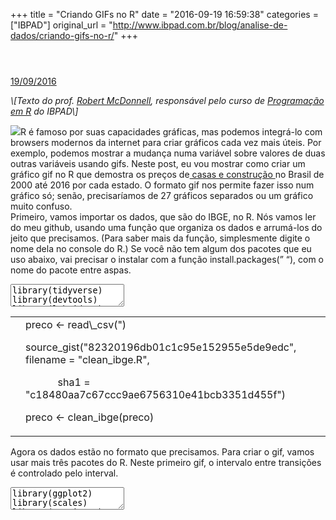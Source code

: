 +++
title = "Criando GIFs no R"
date = "2016-09-19 16:59:38"
categories = ["IBPAD"]
original_url = "http://www.ibpad.com.br/blog/analise-de-dados/criando-gifs-no-r/"
+++

<div>
<div class="main-container">
<header class="kopa-page-header-1">
</header>
<p id="main-content">
<section class="post-content">
<div class="container">
<div class="row">
<div class="main-col col-md-8 col-sm-8 col-xs-8">
<div class="single-entry-item">
<article class="entry-item">
<div class="entry-content">
<a href="http://www.ibpad.com.br/blog/analise-de-dados/criando-gifs-no-r/" class="single-post-date">
19/09/2016 </a>
<div class="post-inner-content">
<p>
<em>\[Texto do prof.
<a href="http://www.ibpad.com.br/team-member/robert-mcdonnell/">Robert
McDonnell</a>, responsável pelo curso de
<a href="http://www.ibpad.com.br/produto/programacao-em-r/">Programação
em R</a> do IBPAD\]</em>
</p>
<p>
<img class="alignleft" src="https://i1.wp.com/ibpad.com.br/wp-content/uploads/2016/09/download-2.gif?resize=203%2C282">R
é famoso por suas capacidades gráficas, mas podemos integrá-lo com
browsers modernos da internet para criar gráficos cada vez mais úteis.
Por exemplo, podemos mostrar a mudança numa variável sobre valores de
duas outras variáveis usando gifs. Neste post, eu vou mostrar como criar
um gráfico gif no R que demostra os preços
de<a href="http://seriesestatisticas.ibge.gov.br/series.aspx?vcodigo=PRECO415">
casas e construção </a>no Brasil de 2000 até 2016 por cada estado. O
formato gif nos permite fazer isso num gráfico só; senão, precisaríamos
de 27 gráficos separados ou um gráfico muito confuso.<br> Primeiro,
vamos importar os dados, que são do IBGE, no R. Nós vamos ler do meu
github, usando uma função que organiza os dados e arrumá-los do jeito
que precisamos. (Para saber mais da função, simplesmente digite o nome
dela no console do R.) Se você não tem algum dos pacotes que eu uso
abaixo, vai precisar o instalar com a função install.packages(” “), com
o nome do pacote entre aspas.
</p>
<textarea class="crayon-plain print-no">
library(tidyverse) library(devtools) library(lubridate) library(stringr)
preco &lt;-
read\_csv("<https://raw.githubusercontent.com/RobertMyles/various/master/data/series_historicas.csv%22>)
source\_gist("82320196db01c1c95e152955e5de9edc", filename =
"clean\_ibge.R", sha1 = "c18480aa7c67ccc9ae6756310e41bcb3351d455f")
preco &lt;- clean\_ibge(preco)
</textarea>

<table class="crayon-table">
<tr class="crayon-row">
<td class="crayon-nums ">
</td>
<td class="crayon-code">
<span class="crayon-v">preco</span><span class="crayon-h"> </span><span
class="crayon-o">&lt;</span><span class="crayon-o">-</span><span
class="crayon-h"> </span><span class="crayon-e">read\_csv</span><span
class="crayon-sy">(</span><span
class="crayon-s">"<https://raw.githubusercontent.com/RobertMyles/various/master/data/series_historicas.csv%22></span><span
class="crayon-sy">)</span>

<span class="crayon-e">source\_gist</span><span
class="crayon-sy">(</span><span
class="crayon-s">"82320196db01c1c95e152955e5de9edc"</span><span
class="crayon-sy">,</span><span class="crayon-h"> </span><span
class="crayon-v">filename</span><span class="crayon-h"> </span><span
class="crayon-o">=</span><span class="crayon-h"> </span><span
class="crayon-s">"clean\_ibge.R"</span><span class="crayon-sy">,</span>

<span class="crayon-h">            </span><span
class="crayon-v">sha1</span><span class="crayon-h"> </span><span
class="crayon-o">=</span><span class="crayon-h"> </span><span
class="crayon-s">"c18480aa7c67ccc9ae6756310e41bcb3351d455f"</span><span
class="crayon-sy">)</span>

<span class="crayon-v">preco</span><span class="crayon-h"> </span><span
class="crayon-o">&lt;</span><span class="crayon-o">-</span><span
class="crayon-h"> </span><span class="crayon-e">clean\_ibge</span><span
class="crayon-sy">(</span><span class="crayon-v">preco</span><span
class="crayon-sy">)</span>

</td>
</tr>
</table>

<p>
Agora os dados estão no formato que precisamos. Para criar o gif, vamos
usar mais três pacotes do R. Neste primeiro gif, o intervalo entre
transições é controlado pelo interval.
</p>
<div id="crayon-5943bb4aa1826941623727" class="crayon-syntax crayon-theme-github crayon-font-monaco crayon-os-pc print-yes notranslate">
<div class="crayon-plain-wrap">
<textarea class="crayon-plain print-no">
library(ggplot2) library(scales) library(gganimate) p &lt;-
ggplot(preco, aes(time, sum, color = UF, frame = UF)) +
geom\_line(aes(cumulative = FALSE)) + theme\_minimal() +
theme(legend.position="none") +
scale\_y\_continuous(labels=dollar\_format(prefix="R$&quot;)) gg\_animate(p, title\_frame = T, interval=3)&lt;/textarea&gt;&lt;/div&gt; &lt;div class="crayon-main"&gt; &lt;table class="crayon-table"&gt; &lt;tr class="crayon-row"&gt; &lt;td class="crayon-nums "&gt; &lt;/td&gt; &lt;td class="crayon-code"&gt;&lt;div class="crayon-pre"&gt;&lt;div class="crayon-line" id="crayon-5943bb4aa1826941623727-5"&gt;&lt;span class="crayon-v"&gt;p&lt;/span&gt;&lt;span class="crayon-h"&gt; &lt;/span&gt;&lt;span class="crayon-o"&gt;&lt;&lt;/span&gt;&lt;span class="crayon-o"&gt;-&lt;/span&gt;&lt;span class="crayon-h"&gt; &lt;/span&gt;&lt;span class="crayon-e"&gt;ggplot&lt;/span&gt;&lt;span class="crayon-sy"&gt;(&lt;/span&gt;&lt;span class="crayon-v"&gt;preco&lt;/span&gt;&lt;span class="crayon-sy"&gt;,&lt;/span&gt;&lt;span class="crayon-h"&gt; &lt;/span&gt;&lt;span class="crayon-e"&gt;aes&lt;/span&gt;&lt;span class="crayon-sy"&gt;(&lt;/span&gt;&lt;span class="crayon-v"&gt;time&lt;/span&gt;&lt;span class="crayon-sy"&gt;,&lt;/span&gt;&lt;span class="crayon-h"&gt; &lt;/span&gt;&lt;span class="crayon-v"&gt;sum&lt;/span&gt;&lt;span class="crayon-sy"&gt;,&lt;/span&gt;&lt;span class="crayon-h"&gt; &lt;/span&gt;&lt;span class="crayon-v"&gt;color&lt;/span&gt;&lt;span class="crayon-h"&gt; &lt;/span&gt;&lt;span class="crayon-o"&gt;=&lt;/span&gt;&lt;span class="crayon-h"&gt; &lt;/span&gt;&lt;span class="crayon-v"&gt;UF&lt;/span&gt;&lt;span class="crayon-sy"&gt;,&lt;/span&gt;&lt;span class="crayon-h"&gt; &lt;/span&gt;&lt;span class="crayon-v"&gt;frame&lt;/span&gt;&lt;span class="crayon-h"&gt; &lt;/span&gt;&lt;span class="crayon-o"&gt;=&lt;/span&gt;&lt;span class="crayon-h"&gt; &lt;/span&gt;&lt;span class="crayon-v"&gt;UF&lt;/span&gt;&lt;span class="crayon-sy"&gt;)&lt;/span&gt;&lt;span class="crayon-sy"&gt;)&lt;/span&gt;&lt;span class="crayon-h"&gt; &lt;/span&gt;&lt;span class="crayon-o"&gt;+&lt;/span&gt;&lt;/div&gt;&lt;div class="crayon-line crayon-striped-line" id="crayon-5943bb4aa1826941623727-6"&gt;&lt;span class="crayon-h"&gt;&\#xA0;&\#xA0;&lt;/span&gt;&lt;span class="crayon-e"&gt;geom\_line&lt;/span&gt;&lt;span class="crayon-sy"&gt;(&lt;/span&gt;&lt;span class="crayon-e"&gt;aes&lt;/span&gt;&lt;span class="crayon-sy"&gt;(&lt;/span&gt;&lt;span class="crayon-v"&gt;cumulative&lt;/span&gt;&lt;span class="crayon-h"&gt; &lt;/span&gt;&lt;span class="crayon-o"&gt;=&lt;/span&gt;&lt;span class="crayon-h"&gt; &lt;/span&gt;&lt;span class="crayon-t"&gt;FALSE&lt;/span&gt;&lt;span class="crayon-sy"&gt;)&lt;/span&gt;&lt;span class="crayon-sy"&gt;)&lt;/span&gt;&lt;span class="crayon-h"&gt; &lt;/span&gt;&lt;span class="crayon-o"&gt;+&lt;/span&gt;&lt;span class="crayon-h"&gt; &lt;/span&gt;&lt;/div&gt;&lt;div class="crayon-line crayon-striped-line" id="crayon-5943bb4aa1826941623727-8"&gt;&lt;span class="crayon-h"&gt;&\#xA0;&\#xA0;&lt;/span&gt;&lt;span class="crayon-e"&gt;theme&lt;/span&gt;&lt;span class="crayon-sy"&gt;(&lt;/span&gt;&lt;span class="crayon-v"&gt;legend&lt;/span&gt;&lt;span class="crayon-sy"&gt;.&lt;/span&gt;&lt;span class="crayon-v"&gt;position&lt;/span&gt;&lt;span class="crayon-o"&gt;=&lt;/span&gt;&lt;span class="crayon-s"&gt;&quot;none&quot;&lt;/span&gt;&lt;span class="crayon-sy"&gt;)&lt;/span&gt;&lt;span class="crayon-h"&gt; &lt;/span&gt;&lt;span class="crayon-o"&gt;+&lt;/span&gt;&lt;span class="crayon-h"&gt; &lt;/span&gt;&lt;/div&gt;&lt;div class="crayon-line" id="crayon-5943bb4aa1826941623727-9"&gt;&lt;span class="crayon-h"&gt;&\#xA0;&\#xA0;&lt;/span&gt;&lt;span class="crayon-e"&gt;scale\_y\_continuous&lt;/span&gt;&lt;span class="crayon-sy"&gt;(&lt;/span&gt;&lt;span class="crayon-v"&gt;labels&lt;/span&gt;&lt;span class="crayon-o"&gt;=&lt;/span&gt;&lt;span class="crayon-e"&gt;dollar\_format&lt;/span&gt;&lt;span class="crayon-sy"&gt;(&lt;/span&gt;&lt;span class="crayon-v"&gt;prefix&lt;/span&gt;&lt;span class="crayon-o"&gt;=&lt;/span&gt;&lt;span class="crayon-s"&gt;&quot;R$"</span><span
class="crayon-sy">)</span><span class="crayon-sy">)</span>
</div>
<span class="crayon-e">gg\_animate</span><span
class="crayon-sy">(</span><span class="crayon-v">p</span><span
class="crayon-sy">,</span><span class="crayon-h"> </span><span
class="crayon-v">title\_frame</span><span class="crayon-h"> </span><span
class="crayon-o">=</span><span class="crayon-h"> </span><span
class="crayon-t">T</span><span class="crayon-sy">,</span><span
class="crayon-h"> </span><span class="crayon-v">interval</span><span
class="crayon-o">=</span><span class="crayon-cn">3</span><span
class="crayon-sy">)</span>

</div>
</td>
</tr>
</table>
</div>
</div>
<p>
<img class="aligncenter" src="https://i2.wp.com/ibpad.com.br/wp-content/uploads/2016/09/download.gif?w=900" alt="download.gif (480&#xD7;480)">
</p>
<p>
E neste segundo, usamos <span id="crayon-5943bb4aa1829629859040"
class="crayon-syntax crayon-syntax-inline crayon-theme-classic crayon-theme-classic-inline crayon-font-monaco"><span
class="crayon-pre crayon-code"><span
class="crayon-v">cumulative</span><span class="crayon-h"> </span><span
class="crayon-o">=</span><span class="crayon-h"> </span><span
class="crayon-t">TRUE</span></span></span>  para colocar as linhas dos
preços uma em cima da outra.
</p>
<div id="crayon-5943bb4aa182c763120726" class="crayon-syntax crayon-theme-github crayon-font-monaco crayon-os-pc print-yes notranslate">
<div class="crayon-plain-wrap">
<textarea class="crayon-plain print-no">
q &lt;- ggplot(preco, aes(time, sum, color = UF, frame = UF)) +
geom\_line(aes(cumulative = TRUE)) + theme\_minimal() +
theme(legend.position="none") +
scale\_y\_continuous(labels=dollar\_format(prefix="R$&quot;)) gg\_animate(q, title\_frame = T, interval=2)&lt;/textarea&gt;&lt;/div&gt; &lt;div class="crayon-main"&gt; &lt;table class="crayon-table"&gt; &lt;tr class="crayon-row"&gt; &lt;td class="crayon-nums "&gt; &lt;/td&gt; &lt;td class="crayon-code"&gt;&lt;div class="crayon-pre"&gt;&lt;div class="crayon-line" id="crayon-5943bb4aa182c763120726-1"&gt;&lt;span class="crayon-v"&gt;q&lt;/span&gt;&lt;span class="crayon-h"&gt; &lt;/span&gt;&lt;span class="crayon-o"&gt;&lt;&lt;/span&gt;&lt;span class="crayon-o"&gt;-&lt;/span&gt;&lt;span class="crayon-h"&gt; &lt;/span&gt;&lt;span class="crayon-e"&gt;ggplot&lt;/span&gt;&lt;span class="crayon-sy"&gt;(&lt;/span&gt;&lt;span class="crayon-v"&gt;preco&lt;/span&gt;&lt;span class="crayon-sy"&gt;,&lt;/span&gt;&lt;span class="crayon-h"&gt; &lt;/span&gt;&lt;span class="crayon-e"&gt;aes&lt;/span&gt;&lt;span class="crayon-sy"&gt;(&lt;/span&gt;&lt;span class="crayon-v"&gt;time&lt;/span&gt;&lt;span class="crayon-sy"&gt;,&lt;/span&gt;&lt;span class="crayon-h"&gt; &lt;/span&gt;&lt;span class="crayon-v"&gt;sum&lt;/span&gt;&lt;span class="crayon-sy"&gt;,&lt;/span&gt;&lt;span class="crayon-h"&gt; &lt;/span&gt;&lt;span class="crayon-v"&gt;color&lt;/span&gt;&lt;span class="crayon-h"&gt; &lt;/span&gt;&lt;span class="crayon-o"&gt;=&lt;/span&gt;&lt;span class="crayon-h"&gt; &lt;/span&gt;&lt;span class="crayon-v"&gt;UF&lt;/span&gt;&lt;span class="crayon-sy"&gt;,&lt;/span&gt;&lt;span class="crayon-h"&gt; &lt;/span&gt;&lt;span class="crayon-v"&gt;frame&lt;/span&gt;&lt;span class="crayon-h"&gt; &lt;/span&gt;&lt;span class="crayon-o"&gt;=&lt;/span&gt;&lt;span class="crayon-h"&gt; &lt;/span&gt;&lt;span class="crayon-v"&gt;UF&lt;/span&gt;&lt;span class="crayon-sy"&gt;)&lt;/span&gt;&lt;span class="crayon-sy"&gt;)&lt;/span&gt;&lt;span class="crayon-h"&gt; &lt;/span&gt;&lt;span class="crayon-o"&gt;+&lt;/span&gt;&lt;/div&gt;&lt;div class="crayon-line crayon-striped-line" id="crayon-5943bb4aa182c763120726-2"&gt;&lt;span class="crayon-h"&gt;&\#xA0;&\#xA0;&lt;/span&gt;&lt;span class="crayon-e"&gt;geom\_line&lt;/span&gt;&lt;span class="crayon-sy"&gt;(&lt;/span&gt;&lt;span class="crayon-e"&gt;aes&lt;/span&gt;&lt;span class="crayon-sy"&gt;(&lt;/span&gt;&lt;span class="crayon-v"&gt;cumulative&lt;/span&gt;&lt;span class="crayon-h"&gt; &lt;/span&gt;&lt;span class="crayon-o"&gt;=&lt;/span&gt;&lt;span class="crayon-h"&gt; &lt;/span&gt;&lt;span class="crayon-t"&gt;TRUE&lt;/span&gt;&lt;span class="crayon-sy"&gt;)&lt;/span&gt;&lt;span class="crayon-sy"&gt;)&lt;/span&gt;&lt;span class="crayon-h"&gt; &lt;/span&gt;&lt;span class="crayon-o"&gt;+&lt;/span&gt;&lt;span class="crayon-h"&gt; &lt;/span&gt;&lt;/div&gt;&lt;div class="crayon-line crayon-striped-line" id="crayon-5943bb4aa182c763120726-4"&gt;&lt;span class="crayon-h"&gt;&\#xA0;&\#xA0;&lt;/span&gt;&lt;span class="crayon-e"&gt;theme&lt;/span&gt;&lt;span class="crayon-sy"&gt;(&lt;/span&gt;&lt;span class="crayon-v"&gt;legend&lt;/span&gt;&lt;span class="crayon-sy"&gt;.&lt;/span&gt;&lt;span class="crayon-v"&gt;position&lt;/span&gt;&lt;span class="crayon-o"&gt;=&lt;/span&gt;&lt;span class="crayon-s"&gt;&quot;none&quot;&lt;/span&gt;&lt;span class="crayon-sy"&gt;)&lt;/span&gt;&lt;span class="crayon-h"&gt; &lt;/span&gt;&lt;span class="crayon-o"&gt;+&lt;/span&gt;&lt;span class="crayon-h"&gt; &lt;/span&gt;&lt;/div&gt;&lt;div class="crayon-line" id="crayon-5943bb4aa182c763120726-5"&gt;&lt;span class="crayon-h"&gt;&\#xA0;&\#xA0;&lt;/span&gt;&lt;span class="crayon-e"&gt;scale\_y\_continuous&lt;/span&gt;&lt;span class="crayon-sy"&gt;(&lt;/span&gt;&lt;span class="crayon-v"&gt;labels&lt;/span&gt;&lt;span class="crayon-o"&gt;=&lt;/span&gt;&lt;span class="crayon-e"&gt;dollar\_format&lt;/span&gt;&lt;span class="crayon-sy"&gt;(&lt;/span&gt;&lt;span class="crayon-v"&gt;prefix&lt;/span&gt;&lt;span class="crayon-o"&gt;=&lt;/span&gt;&lt;span class="crayon-s"&gt;&quot;R$"</span><span
class="crayon-sy">)</span><span class="crayon-sy">)</span>
</div>
<span class="crayon-e">gg\_animate</span><span
class="crayon-sy">(</span><span class="crayon-v">q</span><span
class="crayon-sy">,</span><span class="crayon-h"> </span><span
class="crayon-v">title\_frame</span><span class="crayon-h"> </span><span
class="crayon-o">=</span><span class="crayon-h"> </span><span
class="crayon-t">T</span><span class="crayon-sy">,</span><span
class="crayon-h"> </span><span class="crayon-v">interval</span><span
class="crayon-o">=</span><span class="crayon-cn">2</span><span
class="crayon-sy">)</span>

</div>
</td>
</tr>
</table>
</div>
</div>
<p>
<img class="aligncenter" src="https://i1.wp.com/ibpad.com.br/wp-content/uploads/2016/09/download-2.gif?w=900">
</p>
<p>
Com o pacote ggplot2 e tudo que pode-se construir cima dele, é muito
fácil customizar os gráficos. Exemplos podem ser vistos
<a href="https://github.com/dgrtwo/gganimate">aqui</a> e as opções de
animação podem ser estendidas com o pacote tweenr.
</p>
<p>
—
</p>
<p>
<a href="http://www.ibpad.com.br/produto/programacao-em-r/">Quer
aprender R? Conheça nosso curso!
</a><a href="http://www.ibpad.com.br/produto/programacao-em-r/">Turmas
abertas em São Paulo e no Rio de Janeiro.</a>
</p>
</div>
</div>
</article>
<span><i class="fa fa-tag"></i>Tags:
</span><a href="http://www.ibpad.com.br/tag/analise-de-dados/">análise
de
dados</a> ,  <a href="http://www.ibpad.com.br/tag/analise-de-dados-categoricos/">Análise
de dados
categóricos</a> ,  <a href="http://www.ibpad.com.br/tag/analise-de-dados-em-r/">Análise
de dados em
R</a> ,  <a href="http://www.ibpad.com.br/tag/analise-de-dados-estatisticos/">Análise
de dados
estatísticos</a> ,  <a href="http://www.ibpad.com.br/tag/analise-de-dados-qualitativos/">Análise
de dados
qualitativos</a> ,  <a href="http://www.ibpad.com.br/tag/analise-de-dados-quantitativos/">Análise
de dados
quantitativos</a> ,  <a href="http://www.ibpad.com.br/tag/estatistica/">estatística</a> ,  <a href="http://www.ibpad.com.br/tag/gif/">gif</a> ,  <a href="http://www.ibpad.com.br/tag/ibge/">ibge</a> ,  <a href="http://www.ibpad.com.br/tag/ibpad/">ibpad</a> ,  <a href="http://www.ibpad.com.br/tag/linguagem-r/">Linguagem
R</a> ,  <a href="http://www.ibpad.com.br/tag/precos/">preços</a> ,  <a href="http://www.ibpad.com.br/tag/programacao-em-linguagem-r/">Programação
em linguagem
R</a> ,  <a href="http://www.ibpad.com.br/tag/programacao-em-r/">programação
em
R</a> ,  <a href="http://www.ibpad.com.br/tag/programacao-r-estatistica/">Programação
R
estatística</a> ,  <a href="http://www.ibpad.com.br/tag/r/">r</a> ,  <a href="http://www.ibpad.com.br/tag/software-r/">software
R</a>

<ul>
<li>
<header class="clearfix">
</header>
<p>
Pesquisador e Cientista de Dados, doutorado em Relações Internacionais
pela USP. Especialista em R, Visualização de Dados e estatística
Bayesiana.
</p>

</li>
</ul>

</div>
</div>
</div>
</div>
</section>
</p>
<a href="http://www.ibpad.com.br/blog/analise-de-dados/criando-gifs-no-r/#" class="scroll-up"><span
class="ti-arrow-up"></span></a>
</div>
</div>


